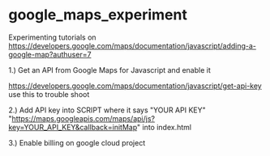 # google_maps_experiment

Experimenting tutorials on https://developers.google.com/maps/documentation/javascript/adding-a-google-map?authuser=7

1.) Get an API from Google Maps for Javascript and enable it

https://developers.google.com/maps/documentation/javascript/get-api-key
use this to trouble shoot

2.) Add API key into SCRIPT where it says "YOUR API KEY"
"https://maps.googleapis.com/maps/api/js?key=YOUR_API_KEY&callback=initMap" into index.html

3.) Enable billing on google cloud project


